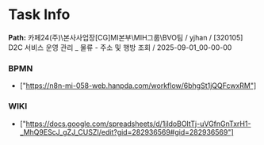 # Task Info

**Path:** 카페24(주)\본사사업장\[CG]MI본부\MIH그룹\BVO팀 / yjhan / [320105] D2C 서비스 운영 관리 _ 물류 - 주소 및 행방 조회 / 2025-09-01_00-00-00

### BPMN
- ["https://n8n-mi-058-web.hanpda.com/workflow/6bhgSt1jQQFcwxRM"]

### WIKI
- ["https://docs.google.com/spreadsheets/d/1jldoBOltTj-uVGfnGnTxrH1-_MhQ9EScJ_gZJ_CUSZI/edit?gid=282936569#gid=282936569"]

